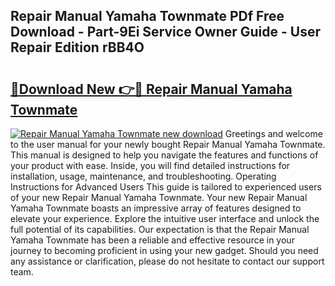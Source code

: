 ## Repair Manual Yamaha Townmate PDf Free Download - Part-9Ei Service Owner Guide - User Repair Edition rBB4O

# <h2><a href="http://bc54066.oget.top/?id=Repair+Manual+Yamaha+Townmate">🔗Download New 👉🔴 Repair Manual Yamaha Townmate</a></h2>

[![Repair Manual Yamaha Townmate new download](https://i.imgur.com/5g1atiW.png)](http://bc54066.oget.top/?id=Repair+Manual+Yamaha+Townmate)
Greetings and welcome to the user manual for your newly bought Repair Manual Yamaha Townmate. This manual is designed to help you navigate the features and functions of your product with ease. Inside, you will find detailed instructions for installation, usage, maintenance, and troubleshooting. Operating Instructions for Advanced Users This guide is tailored to experienced users of your new Repair Manual Yamaha Townmate. Your new Repair Manual Yamaha Townmate boasts an impressive array of features designed to elevate your experience. Explore the intuitive user interface and unlock the full potential of its capabilities. Our expectation is that the Repair Manual Yamaha Townmate has been a reliable and effective resource in your journey to becoming proficient in using your new gadget. Should you need any assistance or clarification, please do not hesitate to contact our support team.
